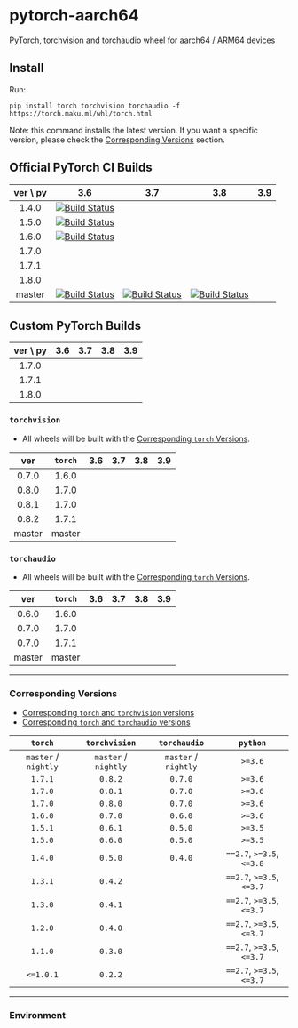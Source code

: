 # pytorch-aarch64
PyTorch, torchvision and torchaudio wheel for aarch64 / ARM64 devices

## Install

Run:

`pip install torch torchvision torchaudio -f https://torch.maku.ml/whl/torch.html`

Note: this command installs the latest version.
If you want a specific version, please check the [Corresponding Versions](#corresponding-versions) section.

## Official PyTorch CI Builds

| ver \ py | 3.6 | 3.7 | 3.8 | 3.9 |
| :---: | :---: | :---: | :---: | :---: |
| 1.4.0 | [![Build Status][1]][2] | | | |
| 1.5.0 | [![Build Status][3]][4] | | | |
| 1.6.0 | [![Build Status][5]][6] | | | |
| 1.7.0 | | | | |
| 1.7.1 | | | | |
| 1.8.0 | | | | |
| master | [![Build Status][7]][8] | [![Build Status][9]][10] | [![Build Status][11]][12] | |

## Custom PyTorch Builds

| ver \ py | 3.6 | 3.7 | 3.8 | 3.9 |
| :---: | :---: | :---: | :---: | :---: |
| 1.7.0 | | | | |
| 1.7.1 | | | | |
| 1.8.0 | | | | |

### `torchvision`
* All wheels will be built with the [Corresponding `torch` Versions](#corresponding-versions).

| ver | `torch` | 3.6 | 3.7 | 3.8 | 3.9 |
| :---: | :---: | :---: | :---: | :---: | :---: |
| 0.7.0 | 1.6.0 | | | | |
| 0.8.0 | 1.7.0 | | | | |
| 0.8.1 | 1.7.0 | | | | |
| 0.8.2 | 1.7.1 | | | | |
| master | master | | | | |


### `torchaudio`
* All wheels will be built with the [Corresponding `torch` Versions](#corresponding-versions).

| ver | `torch` | 3.6 | 3.7 | 3.8 | 3.9 |
| :---: | :---: | :---: | :---: | :---: | :---: |
| 0.6.0 | 1.6.0 | | | | |
| 0.7.0 | 1.7.0 | | | | |
| 0.7.0 | 1.7.1 | | | | |
| master | master | | | | |

---

### Corresponding Versions
* [Corresponding `torch` and `torchvision` versions][13]
* [Corresponding `torch` and `torchaudio` versions][14]

| `torch` | `torchvision` | `torchaudio` | `python` |
| :---: | :---: | :---: | :---: |
| `master` / `nightly` | `master` / `nightly` | `master` / `nightly` | `>=3.6` |
| `1.7.1` | `0.8.2` | `0.7.0` | `>=3.6` |
| `1.7.0` | `0.8.1` | `0.7.0` | `>=3.6` |
| `1.7.0` | `0.8.0` | `0.7.0` | `>=3.6` |
| `1.6.0` | `0.7.0` | `0.6.0` | `>=3.6` |
| `1.5.1` | `0.6.1` | `0.5.0` | `>=3.5` |
| `1.5.0` | `0.6.0` | `0.5.0` | `>=3.5` |
| `1.4.0` | `0.5.0` | `0.4.0` | `==2.7`, `>=3.5`, `<=3.8` |
| `1.3.1` | `0.4.2` | | `==2.7`, `>=3.5`, `<=3.7` |
| `1.3.0` | `0.4.1` | | `==2.7`, `>=3.5`, `<=3.7` |
| `1.2.0` | `0.4.0` | | `==2.7`, `>=3.5`, `<=3.7` |
| `1.1.0` | `0.3.0` | | `==2.7`, `>=3.5`, `<=3.7` |
| `<=1.0.1` | `0.2.2` | | `==2.7`, `>=3.5`, `<=3.7` |

[1]: http://openlabtesting.org:15000/badge?project=pytorch%2Fpytorch&job_name=pytorch-arm64-build-daily-v1.4.0
[2]: https://torch.maku.ml/api?project=torch&ver=140&py=36
[3]: http://openlabtesting.org:15000/badge?project=pytorch%2Fpytorch&job_name=pytorch-arm64-build-daily-v1.5.0
[4]: https://torch.maku.ml/api?project=torch&ver=150&py=36
[5]: http://openlabtesting.org:15000/badge?project=pytorch%2Fpytorch&job_name=pytorch-arm64-build-daily-v1.6.0
[6]: https://torch.maku.ml/api?project=torch&ver=160&py=36
[7]: http://openlabtesting.org:15000/badge?project=pytorch%2Fpytorch&job_name=pytorch-arm64-build-daily-master-py36
[8]: https://torch.maku.ml/api?project=torch&ver=master&py=36
[9]: http://openlabtesting.org:15000/badge?project=pytorch%2Fpytorch&job_name=pytorch-arm64-build-daily-master-py37
[10]: https://torch.maku.ml/api?project=torch&ver=master&py=37
[11]: http://openlabtesting.org:15000/badge?project=pytorch%2Fpytorch&job_name=pytorch-arm64-build-daily-master-py38
[12]: https://torch.maku.ml/api?project=torch&ver=master&py=38
[13]: https://github.com/pytorch/vision#installation
[14]: https://github.com/pytorch/audio#dependencies

---

### Environment
